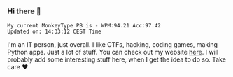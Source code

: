 ### Hi there 👋
<!-- PB START -->
```
My current MonkeyType PB is - WPM:94.21 Acc:97.42
Updated on: 14:33:12 CEST Time
```
<!-- PB END -->
I'm an IT person, just overall. I like CTFs, hacking, coding games, making Python apps. Just a lot of stuff.
You can check out my website [here](https://skill3472.github.io/).
I will probably add some interesting stuff here, when I get the idea to do so. Take care ❤️
